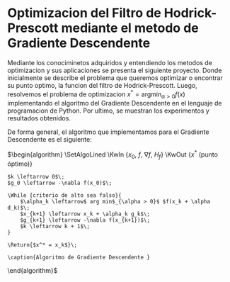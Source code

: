 # Optimizacion del Filtro de Hodrick-Prescott mediante el metodo de Gradiente Descendente
Mediante los conociminetos adquiridos y entendiendo los metodos de optimizacion y sus aplicaciones se presenta el siguiente proyecto. Donde inicialmente se describe el problema que queremos optimizar o encontrar su punto optimo, la funcion del filtro de Hodrick-Prescott. Luego, resolvemos el problema de optimizacion $x^*= \text{arg}\min_{\alpha > 0 } f(x)$ implementando el algoritmo del Gradiente Descendente en el lenguaje de programacion de Python. Por ultimo, se muestran los experimentos y resultados obtenidos.

De forma general, el algoritmo que implementamos para el Gradiente Descendente es el siguiente: 

$\begin{algorithm}
    \SetAlgoLined
    \KwIn {$x_0$, $f$, $\nabla f$, $H_f$}
    \KwOut {$x^*$ (punto óptimo)}
    
    $k \leftarrow 0$\;
    $g_0 \leftarrow -\nabla f(x_0)$\;
    
    \While {criterio de alto sea falso}{
        $\alpha_k \leftarrow$ arg min$_{\alpha > 0}$ $f(x_k + \alpha d_k)$\;
        $x_{k+1} \leftarrow x_k + \alpha_k g_k$\;
        $g_{k+1} \leftarrow -\nabla f(x_{k+1})$\;
        $k \leftarrow k + 1$\;
    }
    
    \Return{$x^* = x_k$}\;
    
    \caption{Algoritmo de Gradiente Descendente }
\end{algorithm}$
